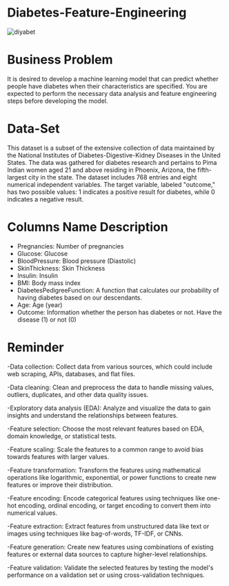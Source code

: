 # Diabetes-Feature-Engineering

![diyabet](https://user-images.githubusercontent.com/126112467/232756617-cbc1b25e-faae-49a6-aeea-4da874a8338b.jpg)

# Business Problem
It is desired to develop a machine learning model that can predict whether people have diabetes when their characteristics are specified. You are expected to perform the necessary data analysis and feature engineering steps before developing the model.

# Data-Set
This dataset is a subset of the extensive collection of data maintained by the National Institutes of Diabetes-Digestive-Kidney Diseases in the United States. The data was gathered for diabetes research and pertains to Pima Indian women aged 21 and above residing in Phoenix, Arizona, the fifth-largest city in the state. The dataset includes 768 entries and eight numerical independent variables. The target variable, labeled "outcome," has two possible values: 1 indicates a positive result for diabetes, while 0 indicates a negative result.

# Columns Name  Description
- Pregnancies:	Number of pregnancies
- Glucose: Glucose
- BloodPressure: Blood pressure (Diastolic)
- SkinThickness: Skin Thickness
- Insulin: Insulin
- BMI:	Body mass index
- DiabetesPedigreeFunction:	A function that calculates our probability of having diabetes based on our descendants.
- Age:	Age (year)
- Outcome:	Information whether the person has diabetes or not. Have the disease (1) or not (0)

# Reminder
-Data collection: Collect data from various sources, which could include web scraping, APIs, databases, and flat files.

-Data cleaning: Clean and preprocess the data to handle missing values, outliers, duplicates, and other data quality issues.

-Exploratory data analysis (EDA): Analyze and visualize the data to gain insights and understand the relationships between features.

-Feature selection: Choose the most relevant features based on EDA, domain knowledge, or statistical tests.

-Feature scaling: Scale the features to a common range to avoid bias towards features with larger values.

-Feature transformation: Transform the features using mathematical operations like logarithmic, exponential, or power functions to create new features or improve  their distribution.

-Feature encoding: Encode categorical features using techniques like one-hot encoding, ordinal encoding, or target encoding to convert them into numerical values.

-Feature extraction: Extract features from unstructured data like text or images using techniques like bag-of-words, TF-IDF, or CNNs.

-Feature generation: Create new features using combinations of existing features or external data sources to capture higher-level relationships.

-Feature validation: Validate the selected features by testing the model's performance on a validation set or using cross-validation techniques.


